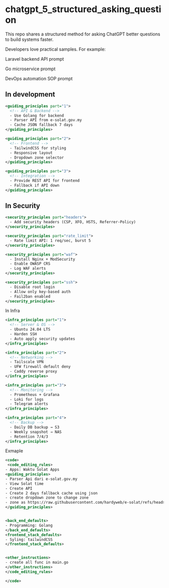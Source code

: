 # chatgpt_5_structured_asking_question

This repo shares a structured method for asking ChatGPT better questions to build systems faster.

 

Developers love practical samples. For example:

Laravel backend API prompt

Go microservice prompt

DevOps automation SOP prompt


## In development 

```xml
<guiding_principles part="1">
  <!-- API & Backend -->
  - Use Golang for backend
  - Parser API from e-solat.gov.my
  - Cache JSON fallback 7 days
</guiding_principles>

<guiding_principles part="2">
  <!-- Frontend -->
  - TailwindCSS for styling
  - Responsive layout
  - Dropdown zone selector
</guiding_principles>

<guiding_principles part="3">
  <!-- Integration -->
  - Provide REST API for frontend
  - Fallback if API down
</guiding_principles>
```
## In Security 

```xml
<security_principles part="headers">
  - Add security headers (CSP, XFO, HSTS, Referrer-Policy)
</security_principles>

<security_principles part="rate_limit">
  - Rate limit API: 1 req/sec, burst 5
</security_principles>

<security_principles part="waf">
  - Install Nginx + ModSecurity
  - Enable OWASP CRS
  - Log WAF alerts
</security_principles>

<security_principles part="ssh">
  - Disable root login
  - Allow only key-based auth
  - Fail2ban enabled
</security_principles>
```

In Infra 

```xml
<infra_principles part="1">
  <!-- Server & OS -->
  - Ubuntu 24.04 LTS
  - Harden SSH
  - Auto apply security updates
</infra_principles>

<infra_principles part="2">
  <!-- Networking -->
  - Tailscale VPN
  - UFW firewall default deny
  - Caddy reverse proxy
</infra_principles>

<infra_principles part="3">
  <!-- Monitoring -->
  - Prometheus + Grafana
  - Loki for logs
  - Telegram alerts
</infra_principles>

<infra_principles part="4">
  <!-- Backup -->
  - Daily DB backup → S3
  - Weekly snapshot → NAS
  - Retention 7/4/3
</infra_principles>
```

Exmaple

```xml
<code>
 <code_editing_rules>
- Apps: Waktu Solat Apps
<guiding_principles>
- Parser Api dari e-solat.gov.my
- View Solat time 
- Create API 
- Create 2 days fallback cache using json 
- create dropdown zone to change zone 
- zone as https://raw.githubusercontent.com/hardyweb/e-solat/refs/heads/main/zone.json 
</guiding_principles>


<back_end_defaults>
- Programming: Golang 
</back_end_defaults>
<frontend_stack_defaults>
- Syling: tailwindCSS
</frontend_stack_defaults>


<other_instructions>
- create all func in main.go
</other_instructions>
</code_editing_rules>

</code>
```

